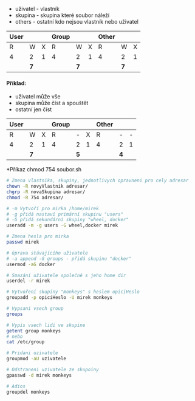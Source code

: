 - uživatel - vlastník
- skupina - skupina které soubor náleží
- others - ostatní kdo nejsou vlastník nebo uživatel

| User |       |     | Group |       |     | Other |       |     |
| ---- | ----- | --- | ----- | ----- | --- | ----- | ----- | --- |
| R    | W     | X   | R     | W     | X   | R     | W     | X   |
| 4    | 2     | 1   | 4     | 2     | 1   | 4     | 2     | 1   |
|      | **7** |     |       | **7** |     |       | **7** |     |

#### Příklad:
- uživatel může vše
- skupina může číst a spouštět
- ostatní jen číst

| User |       |     | Group |       |     | Other |       |     |
| ---- | ----- | --- | ----- | ----- | --- | ----- | ----- | --- |
| R    | W     | X   | R     | -     | X   | R     | -     | -   |
| 4    | 2     | 1   | 4     | 2     | 1   | 4     | 2     | 1   |
|      | **7** |     |       | **5** |     |       | **4** |     |
*Příkaz chmod 754 soubor.sh 

```bash
# Zmena vlastnika, skupiny, jednotlivych opravneni pro cely adresar
chown -R novyVlastnik adresar/
chgrp -R novaSkupina adresar/
chmod -R 754 adresar/
```

```bash
# -m Vytvoří pro mirka /home/mirek
# -g přidá nastaví primární skupinu "users"
# -G přidá sekundární skupiny "wheel, docker"
useradd -m -g users -G wheel,docker mirek

# Zmena hesla pro mirka 
passwd mirek 

# úprava stávajícího uživatele
# -a append -G groups - přidá skupinu "docker"
usermod -aG docker

# Smazání uživatele společně s jeho home dir
userdel -r mirek
```

```bash
# Vytvoření skupiny "monkeys" s heslem opiciHeslo
groupadd -p opiciHeslo -U mirek monkeys

# Vypsani vsech group
groups

# Vypis vsech lidi ve skupine 
getent group monkeys
# nebo
cat /etc/group

# Pridani uzivatele
groupmod -aU uzivatele

# Odstraneni uzivatele ze skupoiny
gpasswd -d mirek monkeys

# Adios
groupdel monkeys
```


